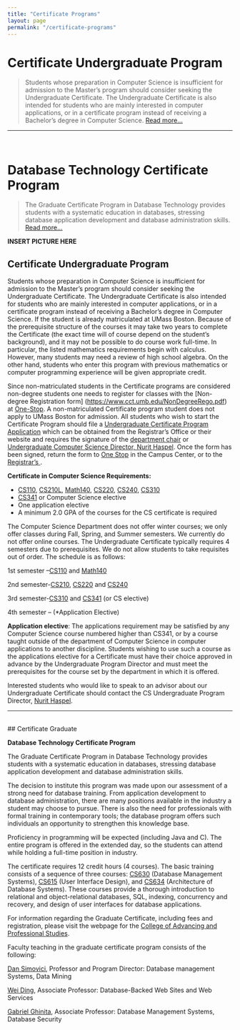 ```yaml
---
title: "Certificate Programs"
layout: page
permalink: "/certificate-programs"
---
```


# Certificate Undergraduate Program

> Students whose preparation in Computer Science is insufficient for admission to the Master’s program should consider seeking the Undergraduate Certificate. The Undergraduate Certificate is also intended for students who are mainly interested in computer applications, or in a certificate program instead of receiving a Bachelor’s degree in Computer Science. [Read more...](#anchor1)

---

<br>

# Database Technology Certificate Program

> The Graduate Certificate Program in Database Technology provides students with a systematic education in databases, stressing database application development and database administration skills. [Read more...](#anchor2)

**INSERT PICTURE HERE**

<a name="anchor1"></a>

## Certificate Undergraduate Program

Students whose preparation in Computer Science is insufficient for admission to the Master’s program should consider seeking the Undergraduate Certificate. The Undergraduate Certificate is also intended for students who are mainly interested in computer applications, or in a certificate program instead of receiving a Bachelor’s degree in Computer Science. If the student is already matriculated at UMass Boston. Because of the prerequisite structure of the courses it may take two years to complete the Certificate (the exact time will of course depend on the student’s background), and it may not be possible to do course work full-time. In particular, the listed mathematics requirements begin with calculus. However, many students may need a review of high school algebra. On the other hand, students who enter this program with previous mathematics or computer programming experience will be given appropriate credit.

Since non-matriculated students in the Certificate programs are considered non-degree students one needs to register for classes with the [Non-degree Registration form] (https://www.cct.umb.edu/NonDegreeRego.pdf) at [One-Stop](https://www.umb.edu/onestop). A non-matriculated Certificate program student does not apply to UMass Boston for admission. All students who wish to start the Certificate Program should file a [Undergraduate Certificate Program Application](https://www.umb.edu/media/umassboston/content-assets/documents/pdfs/UndergradCertificateProgramApplication_Sp20_v1.pdf) which can be obtained from the Registrar’s Office or their website and requires the signature of the [department chair](https://www.umb.edu/academics/provost/department-chairs-and-administrators/) or [Undergraduate Computer Science Director, Nurit Haspel](https://www.cs.umb.edu/~nurith/). Once the form has been signed, return the form to [One Stop](https://www.umb.edu/onestop) in the Campus Center, or to the [Registrar’s ](https://www.umb.edu/registrar).

**Certificate in Computer Science Requirements:**

- [CS110]({{site.baseurl}}/academics/courses/CS110), [CS210L]({{site.baseurl}}/academics/courses/CS210), [Math140](https://www.umb.edu/course_catalog/course_info/ugrd_MATH_all_140), [CS220]({{site.baseurl}}/academics/courses/CS220), [CS240]({{site.baseurl}}/academics/courses/CS240), [CS310]({{site.baseurl}}/academics/courses/CS310)
- [CS341]({{site.baseurl}}/academics/courses/CS341) or Computer Science elective
- One application elective
- A minimum 2.0 GPA of the courses for the CS certificate is required

The Computer Science Department does not offer winter courses; we only offer classes during Fall, Spring, and Summer semesters. We currently do not offer online courses. The Undergraduate Certificate typically requires 4 semesters due to prerequisites. We do not allow students to take requisites out of order. The schedule is as follows:

1st semester –[CS110]({{site.baseurl}}/academics/courses/CS110) and [Math140](https://www.umb.edu/course_catalog/course_info/ugrd_MATH_all_140)

2nd semester-[CS210]({{site.baseurl}}/academics/courses/CS210), [CS220]({{site.baseurl}}/academics/courses/CS220) and [CS240]({{site.baseurl}}/academics/courses/CS240)

3rd semester-[CS310]({{site.baseurl}}/academics/courses/CS310) and [CS341]({{site.baseurl}}/academics/courses/CS341) (or CS elective)

4th semester – (\*Application Elective)

**Application elective**: The applications requirement may be satisfied by any Computer Science course numbered higher than CS341, or by a course taught outside of the department of Computer Science in computer applications to another discipline. Students wishing to use such a course as the applications elective for a Certificate must have their choice approved in advance by the Undergraduate Program Director and must meet the prerequisites for the course set by the department in which it is offered.

Interested students who would like to speak to an advisor about our Undergraduate Certificate should contact the CS Undergraduate Program Director, [Nurit Haspel](mailto:nurit.haspel@umb.edu).
<br>

---

<br>
<a name="anchor2"></a>
## Certificate Graduate

**Database Technology Certificate Program**

The Graduate Certificate Program in Database Technology provides students with a systematic education in databases, stressing database application development and database administration skills.

The decision to institute this program was made upon our assessment of a strong need for database training. From application development to database administration, there are many positions available in the industry a student may choose to pursue. There is also the need for professionals with formal training in contemporary tools; the database program offers such individuals an opportunity to strengthen this knowledge base.

Proficiency in programming will be expected (including Java and C). The entire program is offered in the extended day, so the students can attend while holding a full-time position in industry.

The certificate requires 12 credit hours (4 courses). The basic training consists of a sequence of three courses: [CS630]({{site.baseurl}}/academics/courses/CS630) (Database Management Systems), [CS615]({{site.baseurl}}/academics/courses/CS615) (User Interface Design), and [CS634]({{site.baseurl}}/academics/courses/CS634) (Architecture of Database Systems). These courses provide a thorough introduction to relational and object-relational databases, SQL, indexing, concurrency and recovery, and design of user interfaces for database applications.

For information regarding the Graduate Certificate, including fees and registration, please visit the webpage for the [College of Advancing and Professional Studies](https://www.umb.edu/academics/caps).

Faculty teaching in the graduate certificate program consists of the following:

[Dan Simovici](https://www.umb.edu/directory/dansimovici/), Professor and Program Director: Database management Systems, Data Mining

[Wei Ding](https://www.umb.edu/directory/weiding/), Associate Professor: Database-Backed Web Sites and Web Services

[Gabriel Ghinita](https://www.umb.edu/directory/gabrielghinita/), Associate Professor: Database Management Systems, Database Security

